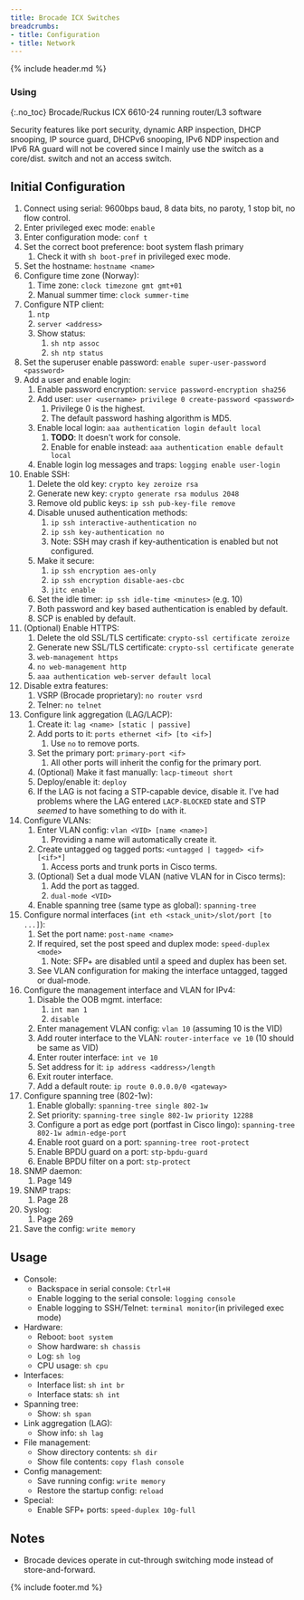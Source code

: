 ```yaml
---
title: Brocade ICX Switches
breadcrumbs:
- title: Configuration
- title: Network
---
```

{% include header.md %}

### Using
{:.no_toc}
Brocade/Ruckus ICX 6610-24 running router/L3 software

Security features like port security, dynamic ARP inspection, DHCP snooping, IP source guard, DHCPv6 snooping, IPv6 NDP inspection and IPv6 RA guard will not be covered since I mainly use the switch as a core/dist. switch and not an access switch.

## Initial Configuration

1. Connect using serial: 9600bps baud, 8 data bits, no paroty, 1 stop bit, no flow control.
2. Enter privileged exec mode: `enable`
3. Enter configuration mode: `conf t`
4. Set the correct boot preference: boot system flash primary
   1. Check it with `sh boot-pref` in privileged exec mode.
5. Set the hostname: `hostname <name>`
6. Configure time zone (Norway):
   1. Time zone: `clock timezone gmt gmt+01`
   2. Manual summer time: `clock summer-time`
7. Configure NTP client:
   1. `ntp`
   2. `server <address>`
   3. Show status:
      1. `sh ntp assoc`
      2. `sh ntp status`
8. Set the superuser enable password: `enable super-user-password <password>`
9. Add a user and enable login:
   1. Enable password encryption: `service password-encryption sha256`
   2. Add user: `user <username> privilege 0 create-password <password>`
      1. Privilege 0 is the highest.
      2. The default password hashing algorithm is MD5.
   3. Enable local login: `aaa authentication login default local`
      1. **TODO**: It doesn't work for console.
      2. Enable for enable instead: `aaa authentication enable default local`
   4. Enable login log messages and traps: `logging enable user-login`
10. Enable SSH:
    1. Delete the old key: `crypto key zeroize rsa`
    2. Generate new key: `crypto generate rsa modulus 2048`
    3. Remove old public keys: `ip ssh pub-key-file remove`
    4. Disable unused authentication methods:
       1. `ip ssh interactive-authentication no`
       2. `ip ssh key-authentication no`
       3. Note: SSH may crash if key-authentication is enabled but not configured.
    5. Make it secure:
       1. `ip ssh encryption aes-only`
       2. `ip ssh encryption disable-aes-cbc`
       3. `jitc enable`
    6. Set the idle timer: `ip ssh idle-time <minutes>` (e.g. 10)
    7. Both password and key based authentication is enabled by default.
    8. SCP is enabled by default.
11. (Optional) Enable HTTPS:
    1. Delete the old SSL/TLS certificate: `crypto-ssl certificate zeroize`
    2. Generate new SSL/TLS certificate: `crypto-ssl certificate generate`
    3. `web-management https`
    4. `no web-management http`
    5. `aaa authentication web-server default local`
12. Disable extra features:
    1. VSRP (Brocade proprietary): `no router vsrd`
    2. Telner: `no telnet`
13. Configure link aggregation (LAG/LACP):
    1. Create it: `lag <name> [static | passive]`
    2. Add ports to it: `ports ethernet <if> [to <if>]`
       1. Use `no` to remove ports.
    3. Set the primary port: `primary-port <if>`
       1. All other ports will inherit the config for the primary port.
    4. (Optional) Make it fast manually: `lacp-timeout short`
    5. Deploy/enable it: `deploy`
    6. If the LAG is not facing a STP-capable device, disable it. I've had problems where the LAG entered `LACP-BLOCKED` state and STP _seemed_ to have something to do with it.
14. Configure VLANs:
    1. Enter VLAN config: `vlan <VID> [name <name>]`
       1. Providing a name will automatically create it.
    2. Create untagged og tagged ports: `<untagged | tagged> <if> [<if>*]`
       1. Access ports and trunk ports in Cisco terms.
    3. (Optional) Set a dual mode VLAN (native VLAN for in Cisco terms):
       1. Add the port as tagged.
       2. `dual-mode <VID>`
    4. Enable spanning tree (same type as global): `spanning-tree`
15. Configure normal interfaces (`int eth <stack_unit>/slot/port [to ...]`):
    1. Set the port name: `post-name <name>`
    2. If required, set the post speed and duplex mode: `speed-duplex <mode>`
       1. Note: SFP+ are disabled until a speed and duplex has been set.
    3. See VLAN configuration for making the interface untagged, tagged or dual-mode.
16. Configure the management interface and VLAN for IPv4:
    1. Disable the OOB mgmt. interface:
       1. `int man 1`
       2. `disable`
    2. Enter management VLAN config: `vlan 10` (assuming 10 is the VID)
    3. Add router interface to the VLAN: `router-interface ve 10` (10 should be same as VID)
    4. Enter router interface: `int ve 10`
    5. Set address for it: `ip address <address>/length`
    6. Exit router interface.
    7. Add a default route: `ip route 0.0.0.0/0 <gateway>`
17. Configure spanning tree (802-1w):
    1. Enable globally: `spanning-tree single 802-1w`
    2. Set priority: `spanning-tree single 802-1w priority 12288`
    3. Configure a port as edge port (portfast in Cisco lingo): `spanning-tree 802-1w admin-edge-port`
    4. Enable root guard on a port: `spanning-tree root-protect`
    5. Enable BPDU guard on a port: `stp-bpdu-guard`
    6. Enable BPDU filter on a port: `stp-protect`
18. SNMP daemon:
    1. Page 149
19. SNMP traps:
    1. Page 28
20. Syslog:
    1. Page 269
21. Save the config: `write memory`

## Usage

- Console:
  - Backspace in serial console: `Ctrl+H`
  - Enable logging to the serial console: `logging console`
  - Enable logging to SSH/Telnet: `terminal monitor`(in privileged exec mode)
- Hardware:
  - Reboot: `boot system`
  - Show hardware: `sh chassis`
  - Log: `sh log`
  - CPU usage: `sh cpu`
- Interfaces:
  - Interface list: `sh int br`
  - Interface stats: `sh int`
- Spanning tree:
  - Show: `sh span`
- Link aggregation (LAG):
  - Show info: `sh lag`
- File management:
  - Show directory contents: `sh dir`
  - Show file contents: `copy flash console`
- Config management:
  - Save running config: `write memory`
  - Restore the startup config: `reload`
- Special:
  - Enable SFP+ ports: `speed-duplex 10g-full`

## Notes

- Brocade devices operate in cut-through switching mode instead of store-and-forward.

{% include footer.md %}
